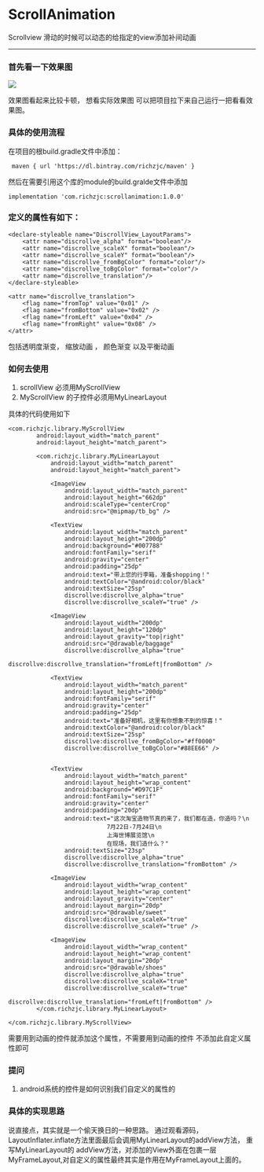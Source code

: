 # ScrollAnimation
Scrollview 滑动的时候可以动态的给指定的view添加补间动画

---

### 首先看一下效果图

![](http://g.recordit.co/JnxbxMxrqF.gif)

效果图看起来比较卡顿， 想看实际效果图 可以把项目拉下来自己运行一把看看效果图。

###  具体的使用流程

在项目的根build.gradle文件中添加：
    
     maven { url 'https://dl.bintray.com/richzjc/maven' }
     
然后在需要引用这个库的module的build.gralde文件中添加

    implementation 'com.richzjc:scrollanimation:1.0.0' 
    

### 定义的属性有如下： 

    <declare-styleable name="DiscrollView_LayoutParams">
        <attr name="discrollve_alpha" format="boolean"/>
        <attr name="discrollve_scaleX" format="boolean"/>
        <attr name="discrollve_scaleY" format="boolean"/>
        <attr name="discrollve_fromBgColor" format="color"/>
        <attr name="discrollve_toBgColor" format="color"/>
        <attr name="discrollve_translation"/>
    </declare-styleable>

    <attr name="discrollve_translation">
        <flag name="fromTop" value="0x01" />
        <flag name="fromBottom" value="0x02" />
        <flag name="fromLeft" value="0x04" />
        <flag name="fromRight" value="0x08" />
    </attr>

包括透明度渐变， 缩放动画 ， 颜色渐变  以及平衡动画

### 如何去使用

1. scrollView 必须用MyScrollView 
2. MyScrollView 的子控件必须用MyLinearLayout

具体的代码使用如下

    <com.richzjc.library.MyScrollView
            android:layout_width="match_parent"
            android:layout_height="match_parent">
    
            <com.richzjc.library.MyLinearLayout
                android:layout_width="match_parent"
                android:layout_height="match_parent">
    
                <ImageView
                    android:layout_width="match_parent"
                    android:layout_height="662dp"
                    android:scaleType="centerCrop"
                    android:src="@mipmap/tb_bg" />
    
                <TextView
                    android:layout_width="match_parent"
                    android:layout_height="200dp"
                    android:background="#007788"
                    android:fontFamily="serif"
                    android:gravity="center"
                    android:padding="25dp"
                    android:text="带上您的行李箱，准备shopping！"
                    android:textColor="@android:color/black"
                    android:textSize="25sp"
                    discrollve:discrollve_alpha="true"
                    discrollve:discrollve_scaleY="true" />
    
                <ImageView
                    android:layout_width="200dp"
                    android:layout_height="120dp"
                    android:layout_gravity="top|right"
                    android:src="@drawable/baggage"
                    discrollve:discrollve_alpha="true"
                    discrollve:discrollve_translation="fromLeft|fromBottom" />
    
                <TextView
                    android:layout_width="match_parent"
                    android:layout_height="200dp"
                    android:fontFamily="serif"
                    android:gravity="center"
                    android:padding="25dp"
                    android:text="准备好相机，这里有你想象不到的惊喜！"
                    android:textColor="@android:color/black"
                    android:textSize="25sp"
                    discrollve:discrollve_fromBgColor="#ff0000"
                    discrollve:discrollve_toBgColor="#88EE66" />
    
    
                <TextView
                    android:layout_width="match_parent"
                    android:layout_height="wrap_content"
                    android:background="#D97C1F"
                    android:fontFamily="serif"
                    android:gravity="center"
                    android:padding="20dp"
                    android:text="这次淘宝造物节真的来了，我们都在造，你造吗？\n
    							7月22日-7月24日\n
    							上海世博展览馆\n
    							在现场，我们造什么？"
                    android:textSize="23sp"
                    discrollve:discrollve_alpha="true"
                    discrollve:discrollve_translation="fromBottom" />
    
                <ImageView
                    android:layout_width="wrap_content"
                    android:layout_height="wrap_content"
                    android:layout_gravity="center"
                    android:layout_margin="20dp"
                    android:src="@drawable/sweet"
                    discrollve:discrollve_scaleX="true"
                    discrollve:discrollve_scaleY="true" />
    
                <ImageView
                    android:layout_width="wrap_content"
                    android:layout_height="wrap_content"
                    android:layout_margin="20dp"
                    android:src="@drawable/shoes"
                    discrollve:discrollve_alpha="true"
                    discrollve:discrollve_scaleX="true"
                    discrollve:discrollve_scaleY="true"
                    discrollve:discrollve_translation="fromLeft|fromBottom" />
            </com.richzjc.library.MyLinearLayout>
    
    </com.richzjc.library.MyScrollView>
    
    
需要用到动画的控件就添加这个属性，不需要用到动画的控件 不添加此自定义属性即可

### 提问

1. android系统的控件是如何识别我们自定义的属性的

### 具体的实现思路

说直接点，其实就是一个偷天换日的一种思路。
通过观看源码，LayoutInflater.inflate方法里面最后会调用MyLinearLayout的addView方法， 重写MyLinearLayout的
addView方法，对添加的View外面在包裹一层MyFrameLayout,对自定义的属性最终其实是作用在MyFrameLayout上面的。

